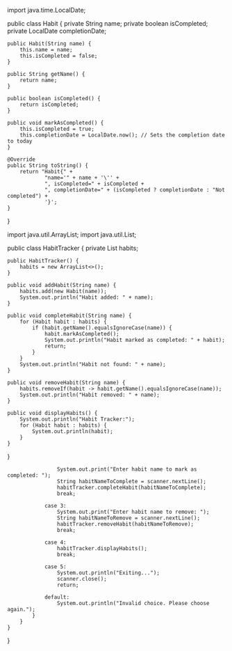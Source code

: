 import java.time.LocalDate;

public class Habit {
    private String name;
    private boolean isCompleted;
    private LocalDate completionDate;

    public Habit(String name) {
        this.name = name;
        this.isCompleted = false;
    }

    public String getName() {
        return name;
    }

    public boolean isCompleted() {
        return isCompleted;
    }

    public void markAsCompleted() {
        this.isCompleted = true;
        this.completionDate = LocalDate.now(); // Sets the completion date to today
    }

    @Override
    public String toString() {
        return "Habit{" +
                "name='" + name + '\'' +
                ", isCompleted=" + isCompleted +
                ", completionDate=" + (isCompleted ? completionDate : "Not completed") +
                '}';
    }
}

import java.util.ArrayList;
import java.util.List;

public class HabitTracker {
    private List<Habit> habits;

    public HabitTracker() {
        habits = new ArrayList<>();
    }

    public void addHabit(String name) {
        habits.add(new Habit(name));
        System.out.println("Habit added: " + name);
    }

    public void completeHabit(String name) {
        for (Habit habit : habits) {
            if (habit.getName().equalsIgnoreCase(name)) {
                habit.markAsCompleted();
                System.out.println("Habit marked as completed: " + habit);
                return;
            }
        }
        System.out.println("Habit not found: " + name);
    }

    public void removeHabit(String name) {
        habits.removeIf(habit -> habit.getName().equalsIgnoreCase(name));
        System.out.println("Habit removed: " + name);
    }

    public void displayHabits() {
        System.out.println("Habit Tracker:");
        for (Habit habit : habits) {
            System.out.println(habit);
        }
    }
}


                    System.out.print("Enter habit name to mark as completed: ");
                    String habitNameToComplete = scanner.nextLine();
                    habitTracker.completeHabit(habitNameToComplete);
                    break;

                case 3:
                    System.out.print("Enter habit name to remove: ");
                    String habitNameToRemove = scanner.nextLine();
                    habitTracker.removeHabit(habitNameToRemove);
                    break;

                case 4:
                    habitTracker.displayHabits();
                    break;

                case 5:
                    System.out.println("Exiting...");
                    scanner.close();
                    return;

                default:
                    System.out.println("Invalid choice. Please choose again.");
            }
        }
    }
}
